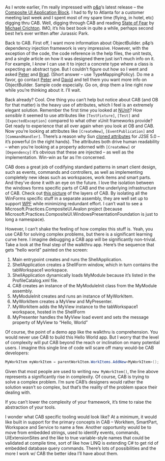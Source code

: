 As I wrote earlier, I’m really impressed with
[p&p](http://msdn.microsoft.com/practices)‘s latest release – the
[Composite UI Application
Block](http://msdn.microsoft.com/library/default.asp?url=/library/en-us/dnpag2/html/cabctp.asp).
I had to fly to Atlanta for a customer meeting last week and I spent
most of my spare time (flying, in hotel, etc) digging thru CAB. Well,
digging through CAB and reading [State of
Fear](http://www.crichton-official.com/fear/index.html) by [Michael
Crichton](http://www.crichton-official.com/). IMO, it’s his best book in
quite a while, perhaps second best he’s ever written after Jurassic
Park.

Back to CAB. First off, I want more information about ObjectBuilder.
p&p’s dependency injection framework is very impressive. However, with
the exception of the code, the code reference in the help files, the
unit tests, and a single article on how it was designed there just isn’t
much info on it. For example, I *know* I can use it to inject a concrete
type where a class is expecting an abstract type. But I couldn’t figure
out how so I went and asked [Peter](http://www.peterprovost.org/) and
[Brad](http://www.agileprogrammer.com/dotnetguy/). (Short answer – use
TypeMappingPolicy). Do me a favor, go contact
[Peter](http://www.peterprovost.org/contact.aspx) and
[David](http://www.agileprogrammer.com/dotnetguy/contact.aspx) and tell
them you want more info on ObjectBuilder. Sample code especially. Go on,
drop them a line right now while you’re thinking about it. I’ll wait.

Back already? Cool. One thing you can’t help but notice about CAB (and
OB for that matter) is the heavy use of attributes, which I feel is an
extremely elegant solution. Remember the first time you looked at
[NUnit](http://www.nunit.org/)? How *sensible* it seemed to use
attributes like ``[TestFixture]``, ``[Test]`` and ``[ExpectedException]`` compared
to what other xUnit frameworks provide? Get ready to experience that all
over again when you look at OB and CAB. Now you’re looking at attributes
like ``[CreateNew]``, ``[EventPublication]`` and ``[CommandHandler]``. There’s a
reason why Sun [cloned
attributes](http://java.sun.com/j2se/1.5.0/docs/guide/language/annotations.html)
for J2SE 5.0 – it’s powerful (in the right hands). The attributes both
drive human readability – when you’re looking at a property adorned with
``[CreateNew]`` or ``[Dependency]`` it’s obvious that these are injected – as
well as the implementation. Win-win as far as I’m concerned.

CAB does a great job of codifying standard patterns in smart client
design, such as events, commands and controllers, as well as
implementing completely new ideas such as workspaces, work items and
smart parts. And they’ve done it with an eye on the future. I love the
isolation between the windows forms specific parts of CAB and the
underlying infrastructure of CAB. Check out [this
picture](http://msdn.microsoft.com/library/en-us/dnpag2/html/cabcbt_02.png)
of the layers of CAB. By isolating all the WinForms specific stuff in a
separate assembly, they are well set up to support
[WPF](http://msdn.microsoft.com/windowsvista/building/presentation/)
while minimizing redundant effort. I can’t wait to see a
Microsoft.Practices.CompositeUI.Avalon project (because
Microsoft.Practices.CompositeUI.WindowsPresentationFoundation is just to
long a namespace).

However, I can’t shake the feeling of how complex this stuff is. Yeah,
you use CAB for solving complex problems, but there is a significant
learning curve here. I imagine debugging a CAB app will be significantly
non-trivial. Take a look at the final step of the walkthru app. Here’s
the sequence that gets “hello world” painted on the screen:

1.  Main entrypoint creates and runs the ShellApplication.
2.  ShellApplication creates a ShellForm window, which in turn contains
    the tabWorkspace1 workspace.
3.  ShellApplication dynamically loads MyModule because it’s listed in
    the ProfileCatalog.xml file.
4.  CAB creates an instance of the MyModuleInit class from the MyModule
    assembly.
5.  MyModuleInit creates and runs an instance of MyWorkItem.
6.  MyWorkItem creates a MyView and MyPresenter.
7.  MyWorkItem adds the MyView instance to the tabWorkspace1 workspace,
    hosted in the ShellForm
8.  MyPresenter handles the MyView load event and sets the message
    property of MyView to “Hello, World”

Of course, the point of a demo app like the walkthru is comprehension.
You would never use CAB to build this Hello World app. But I worry that
the level of complexity will put CAB beyond the reach or inclination on
many potential users. I imagine this single line of code will scare off
many would-be CAB developers:

```csharp
MyWorkItem myWorkItem = parentWorkItem.WorkItems.AddNew<MyWorkItem>();
```

Given that most people are used to writing ``new MyWorkItem()``, the line above
represents a significantly rise in complexity. Of course, CAB is trying
to solve a complex problem. I’m sure CAB’s designers would rather the
solution wasn’t so complex, but that’s the reality of the problem space
their dealing with.

If you can’t lower the complexity of your framework, it’s time to raise
the abstraction of your tools.

I wonder what CAB specific tooling would look like? At a minimum, it
would like built in support for the primary concepts in CAB – WorkItem,
SmartPart, Workspace and Service to name a few. Another opportunity
would be to move from embedded strings, used to identify events,
commands, UIExtensionSites and the like to true variable-style names
that could be validated at compile time, sort of like how LINQ is
extending C\# to get rid of embedded database query commands. There’s
lots of possibilities and the more I work w/ CAB the better idea I’ll
have about them.

